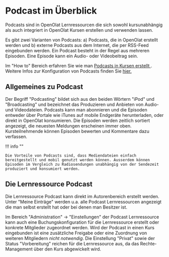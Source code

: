 # Podcast im Überblick

Podcasts sind in OpenOlat Lernressourcen die sich sowohl kursunabhängig als auch integriert in OpenOlat Kursen erstellen und verwenden lassen. 

Es gibt zwei Varianten von Podcasts: a) Podcasts, die in OpenOlat erstellt werden und b) externe Podcasts aus dem Internet, die per RSS-Feed eingebunden werden. Ein Podcast besteht in der Regel aus mehreren Episoden. Eine Episode kann ein Audio- oder Videobeitrag sein. 

Im "How to" Bereich erfahren Sie wie man [Podcasts in Kursen erstellt ](../../../manual_how-to/docs/podcast/podcast.de.md). 
Weitere Infos zur Konfiguration von Podcasts finden Sie  [hier.](../learningresources/Podcast_Further_Configurations.de.md)


## Allgemeines zu Podcast

Der Begriff "Podcasting" bildet sich aus den beiden Wörtern "iPod" und "Broadcasting" und bezeichnet das Produzieren und Anbieten von Audio- und Videodateien. Podcasts kann man abonnieren und die Episoden entweder über Portale wie iTunes auf mobile Endgeräte herunterladen, oder direkt in OpenOlat konsumieren. Die Episoden werden zeitlich sortiert angezeigt, die neuesten Meldungen erscheinen immer oben. Kursteilnehmende können Episoden bewerten und Kommentare dazu verfassen.

!!! info ""

    Die Vorteile von Podcasts sind, dass Mediendateien einfach bereitgestellt und mobil genutzt werden können. Ausserdem können Episoden im Vergleich zu Radiosendungen unabhängig von der Sendezeit produziert und konsumiert werden.

## Die Lernressource Podcast

Die Lernressource Podcast kann direkt im Autorenbereich erstellt werden. Unter "Meine Einträge" werden u.a. alle Podcast Lernressourcen angezeigt die man selbst erstellt hat oder bei denen man Besitzer ist. 

Im Bereich "Administration" -> "Einstellungen" der Podcast Lernressource kann auch eine Buchungskonfiguration für die Lernressource erstellt oder konkrete Mitglieder zugeordnet werden. Wird der Podcast in einen Kurs eingebunden ist eine zusätzliche Freigabe oder eine Zuordnung von weiteren Mitgliedern _nicht notwendig_. Die Einstellung "Privat" sowie der Status "Vorbereitung" reichen für die Lernressource aus, da das Rechte-Management über den Kurs abgewickelt wird. 




